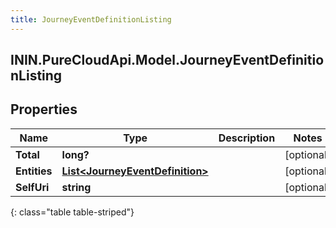 ```yaml
---
title: JourneyEventDefinitionListing
---
```

## ININ.PureCloudApi.Model.JourneyEventDefinitionListing

## Properties

|Name | Type | Description | Notes|
|------------ | ------------- | ------------- | -------------|
| **Total** | **long?** |  | [optional] |
| **Entities** | [**List&lt;JourneyEventDefinition&gt;**](JourneyEventDefinition.html) |  | [optional] |
| **SelfUri** | **string** |  | [optional] |
{: class="table table-striped"}


